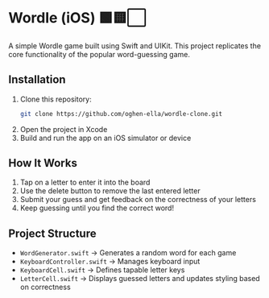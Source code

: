 # **Wordle (iOS) 🟩🟨⬜️**  

A simple Wordle game built using Swift and UIKit. This project replicates the core functionality of the popular word-guessing game.

## **Installation**  
1. Clone this repository:  
   ```bash
   git clone https://github.com/oghen-ella/wordle-clone.git
   ```
2. Open the project in Xcode  
3. Build and run the app on an iOS simulator or device  

## **How It Works**
1. Tap on a letter to enter it into the board  
2. Use the delete button to remove the last entered letter  
3. Submit your guess and get feedback on the correctness of your letters  
4. Keep guessing until you find the correct word!  

## **Project Structure**
- `WordGenerator.swift` → Generates a random word for each game  
- `KeyboardController.swift` → Manages keyboard input  
- `KeyboardCell.swift` → Defines tapable letter keys  
- `LetterCell.swift` → Displays guessed letters and updates styling based on correctness  
